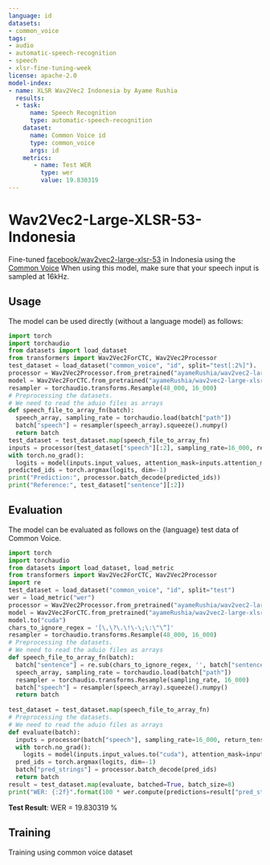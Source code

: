 ```yaml
---
language: id
datasets:
- common_voice
tags:
- audio
- automatic-speech-recognition
- speech
- xlsr-fine-tuning-week
license: apache-2.0
model-index:
- name: XLSR Wav2Vec2 Indonesia by Ayame Rushia
  results:
  - task: 
      name: Speech Recognition
      type: automatic-speech-recognition
    dataset:
      name: Common Voice id
      type: common_voice
      args: id 
    metrics:
       - name: Test WER
         type: wer
         value: 19.830319
---
```

# Wav2Vec2-Large-XLSR-53-Indonesia
Fine-tuned [facebook/wav2vec2-large-xlsr-53](https://huggingface.co/facebook/wav2vec2-large-xlsr-53) in Indonesia using the [Common Voice](https://huggingface.co/datasets/common_voice)
When using this model, make sure that your speech input is sampled at 16kHz.
## Usage
The model can be used directly (without a language model) as follows:
```python
import torch
import torchaudio
from datasets import load_dataset
from transformers import Wav2Vec2ForCTC, Wav2Vec2Processor
test_dataset = load_dataset("common_voice", "id", split="test[:2%]").
processor = Wav2Vec2Processor.from_pretrained("ayameRushia/wav2vec2-large-xlsr-indonesia-demo")
model = Wav2Vec2ForCTC.from_pretrained("ayameRushia/wav2vec2-large-xlsr-indonesia-demo")
resampler = torchaudio.transforms.Resample(48_000, 16_000)
# Preprocessing the datasets.
# We need to read the aduio files as arrays
def speech_file_to_array_fn(batch):
  speech_array, sampling_rate = torchaudio.load(batch["path"])
  batch["speech"] = resampler(speech_array).squeeze().numpy()
  return batch
test_dataset = test_dataset.map(speech_file_to_array_fn)
inputs = processor(test_dataset["speech"][:2], sampling_rate=16_000, return_tensors="pt", padding=True)
with torch.no_grad():
  logits = model(inputs.input_values, attention_mask=inputs.attention_mask).logits
predicted_ids = torch.argmax(logits, dim=-1)
print("Prediction:", processor.batch_decode(predicted_ids))
print("Reference:", test_dataset["sentence"][:2])
```
## Evaluation
The model can be evaluated as follows on the {language} test data of Common Voice.
```python
import torch
import torchaudio
from datasets import load_dataset, load_metric
from transformers import Wav2Vec2ForCTC, Wav2Vec2Processor
import re
test_dataset = load_dataset("common_voice", "id", split="test")
wer = load_metric("wer")
processor = Wav2Vec2Processor.from_pretrained("ayameRushia/wav2vec2-large-xlsr-indonesia-demo")
model = Wav2Vec2ForCTC.from_pretrained("ayameRushia/wav2vec2-large-xlsr-indonesia-demo")
model.to("cuda")
chars_to_ignore_regex = '[\,\?\.\!\-\;\:\"\“]'
resampler = torchaudio.transforms.Resample(48_000, 16_000)
# Preprocessing the datasets.
# We need to read the aduio files as arrays
def speech_file_to_array_fn(batch):
  batch["sentence"] = re.sub(chars_to_ignore_regex, '', batch["sentence"]).lower()
  speech_array, sampling_rate = torchaudio.load(batch["path"])
  resampler = torchaudio.transforms.Resample(sampling_rate, 16_000)
  batch["speech"] = resampler(speech_array).squeeze().numpy()
  return batch
  
test_dataset = test_dataset.map(speech_file_to_array_fn)
# Preprocessing the datasets.
# We need to read the aduio files as arrays
def evaluate(batch):
  inputs = processor(batch["speech"], sampling_rate=16_000, return_tensors="pt", padding=True)
  with torch.no_grad():
    logits = model(inputs.input_values.to("cuda"), attention_mask=inputs.attention_mask.to("cuda")).logits
  pred_ids = torch.argmax(logits, dim=-1)
  batch["pred_strings"] = processor.batch_decode(pred_ids)
  return batch
result = test_dataset.map(evaluate, batched=True, batch_size=8)
print("WER: {:2f}".format(100 * wer.compute(predictions=result["pred_strings"], references=result["sentence"])))
```
**Test Result**: 
WER = 19.830319 %
## Training
Training using common voice dataset
